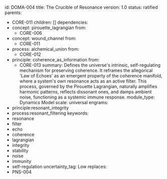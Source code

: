 id: DOMA-004
title: The Crucible of Resonance
version: 1.0
status: ratified
parents:
- CORE-011
children: []
dependencies:
- concept: pirouette_lagrangian
  from:
  - CORE-006
- concept: wound_channel
  from:
  - CORE-011
- process: alchemical_union
  from:
  - CORE-012
- principle: coherence_as_information
  from:
  - CORE-013
summary: Defines the universe's intrinsic, self-regulating mechanism for preserving
  coherence. It reframes the allegorical 'Law of Echoes' as an emergent property of
  the coherence manifold, where a system's own resonance acts as an active filter.
  This process, governed by the Pirouette Lagrangian, naturally amplifies harmonic
  patterns, reflects dissonant ones, and damps ambient noise, functioning as a systemic
  immune response.
module_type: Dynamics Model
scale: universal
engrams:
- principle:resonant_integrity
- process:resonant_filtering
keywords:
- resonance
- filter
- echo
- coherence
- lagrangian
- integrity
- stability
- noise
- immunity
- self-regulation
uncertainty_tag: Low
replaces:
- PNS-004